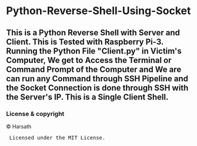 # Python-Reverse-Shell-Using-Socket

## This is a Python Reverse Shell with Server and Client. This is Tested with Raspberry Pi-3. Running the Python File "Client.py" in Victim's Computer, We get to Access the Terminal or Command Prompt of the Computer and We are can run any Command through SSH Pipeline and the Socket Connection is done through SSH with the Server's IP. This is a Single Client Shell.

### License & copyright
© Harsath <br>
<pre> Licensed under the MIT License.
